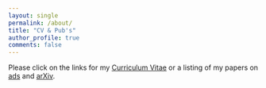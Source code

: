 ```yaml
---
layout: single
permalink: /about/
title: "CV & Pub's"
author_profile: true
comments: false
---
```


Please click on the links for my [Curriculum Vitae](https://tibordome.github.io/resume/) or a listing of my papers 
on [ads](https://ui.adsabs.harvard.edu/search/q=author%3A(%22dome%2C%20t%22)&sort=date%20desc%2C%20bibcode%20desc&p_=0) 
and [arXiv](https://arxiv.org/find/all/1/all:+AND+tibor+dome/0/1/0/all/0/1).

